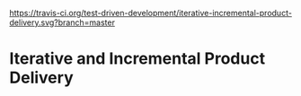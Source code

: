 https://travis-ci.org/test-driven-development/iterative-incremental-product-delivery.svg?branch=master


# Iterative and Incremental Product Delivery
